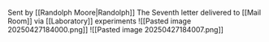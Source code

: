 Sent by [[Randolph Moore|Randolph]]
The Seventh letter delivered to [[Mail Room]] via [[Laboratory]] experiments
![[Pasted image 20250427184000.png]]
![[Pasted image 20250427184007.png]]